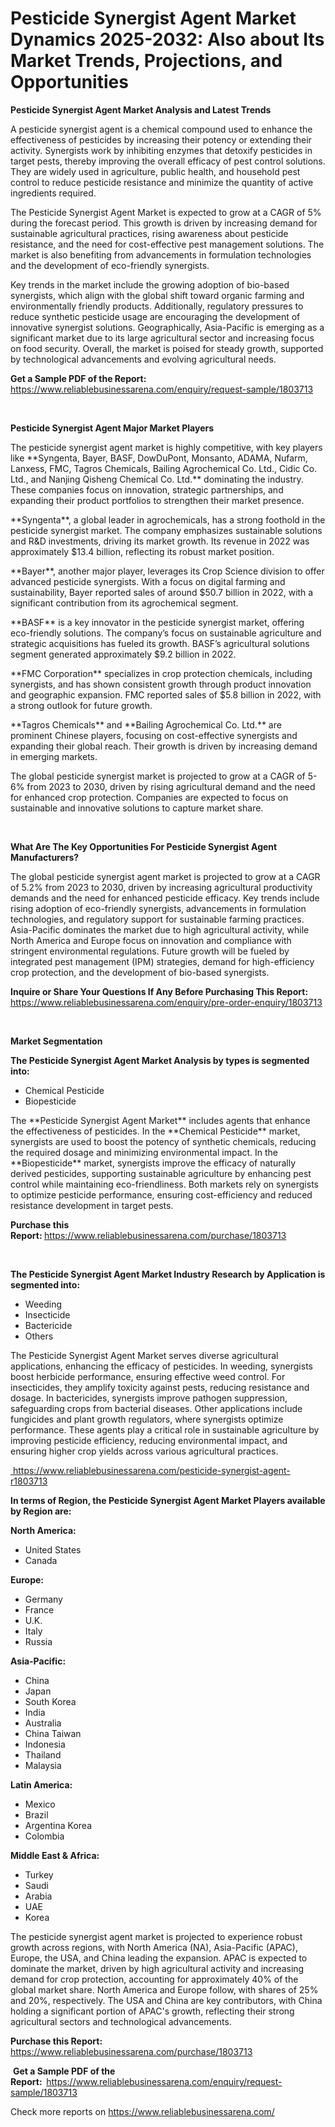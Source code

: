 <p><h1>Pesticide Synergist Agent Market Dynamics 2025-2032: Also about Its Market Trends, Projections, and Opportunities</h1></p><p><strong>Pesticide Synergist Agent Market Analysis and Latest Trends</strong></p>
<p><p>A pesticide synergist agent is a chemical compound used to enhance the effectiveness of pesticides by increasing their potency or extending their activity. Synergists work by inhibiting enzymes that detoxify pesticides in target pests, thereby improving the overall efficacy of pest control solutions. They are widely used in agriculture, public health, and household pest control to reduce pesticide resistance and minimize the quantity of active ingredients required.</p><p>The Pesticide Synergist Agent Market is expected to grow at a CAGR of 5% during the forecast period. This growth is driven by increasing demand for sustainable agricultural practices, rising awareness about pesticide resistance, and the need for cost-effective pest management solutions. The market is also benefiting from advancements in formulation technologies and the development of eco-friendly synergists.</p><p>Key trends in the market include the growing adoption of bio-based synergists, which align with the global shift toward organic farming and environmentally friendly products. Additionally, regulatory pressures to reduce synthetic pesticide usage are encouraging the development of innovative synergist solutions. Geographically, Asia-Pacific is emerging as a significant market due to its large agricultural sector and increasing focus on food security. Overall, the market is poised for steady growth, supported by technological advancements and evolving agricultural needs.</p></p>
<p><strong>Get a Sample PDF of the Report:&nbsp;</strong> <a href="https://www.reliablebusinessarena.com/enquiry/request-sample/1803713?utm_campaign=2138&utm_medium=2&utm_source=Github&utm_content=ia&utm_term=29012025&utm_id=pesticide-synergist-agent">https://www.reliablebusinessarena.com/enquiry/request-sample/1803713</a></p>
<p>&nbsp;</p>
<p><strong>Pesticide Synergist Agent Major Market Players</strong></p>
<p><p>The pesticide synergist agent market is highly competitive, with key players like **Syngenta, Bayer, BASF, DowDuPont, Monsanto, ADAMA, Nufarm, Lanxess, FMC, Tagros Chemicals, Bailing Agrochemical Co. Ltd., Cidic Co. Ltd., and Nanjing Qisheng Chemical Co. Ltd.** dominating the industry. These companies focus on innovation, strategic partnerships, and expanding their product portfolios to strengthen their market presence.</p><p>**Syngenta**, a global leader in agrochemicals, has a strong foothold in the pesticide synergist market. The company emphasizes sustainable solutions and R&D investments, driving its market growth. Its revenue in 2022 was approximately $13.4 billion, reflecting its robust market position.</p><p>**Bayer**, another major player, leverages its Crop Science division to offer advanced pesticide synergists. With a focus on digital farming and sustainability, Bayer reported sales of around $50.7 billion in 2022, with a significant contribution from its agrochemical segment.</p><p>**BASF** is a key innovator in the pesticide synergist market, offering eco-friendly solutions. The company’s focus on sustainable agriculture and strategic acquisitions has fueled its growth. BASF’s agricultural solutions segment generated approximately $9.2 billion in 2022.</p><p>**FMC Corporation** specializes in crop protection chemicals, including synergists, and has shown consistent growth through product innovation and geographic expansion. FMC reported sales of $5.8 billion in 2022, with a strong outlook for future growth.</p><p>**Tagros Chemicals** and **Bailing Agrochemical Co. Ltd.** are prominent Chinese players, focusing on cost-effective synergists and expanding their global reach. Their growth is driven by increasing demand in emerging markets.</p><p>The global pesticide synergist market is projected to grow at a CAGR of 5-6% from 2023 to 2030, driven by rising agricultural demand and the need for enhanced crop protection. Companies are expected to focus on sustainable and innovative solutions to capture market share.</p></p>
<p>&nbsp;</p>
<p><strong>What Are The Key Opportunities For Pesticide Synergist Agent Manufacturers?</strong></p>
<p><p>The global pesticide synergist agent market is projected to grow at a CAGR of 5.2% from 2023 to 2030, driven by increasing agricultural productivity demands and the need for enhanced pesticide efficacy. Key trends include rising adoption of eco-friendly synergists, advancements in formulation technologies, and regulatory support for sustainable farming practices. Asia-Pacific dominates the market due to high agricultural activity, while North America and Europe focus on innovation and compliance with stringent environmental regulations. Future growth will be fueled by integrated pest management (IPM) strategies, demand for high-efficiency crop protection, and the development of bio-based synergists.</p></p>
<p><strong>Inquire or Share Your Questions If Any Before Purchasing This Report:</strong> <a href="https://www.reliablebusinessarena.com/enquiry/pre-order-enquiry/1803713?utm_campaign=2138&utm_medium=2&utm_source=Github&utm_content=ia&utm_term=29012025&utm_id=pesticide-synergist-agent">https://www.reliablebusinessarena.com/enquiry/pre-order-enquiry/1803713</a></p>
<p>&nbsp;</p>
<p><strong>Market Segmentation</strong></p>
<p><strong>The Pesticide Synergist Agent Market Analysis by types is segmented into:</strong></p>
<p><ul><li>Chemical Pesticide</li><li>Biopesticide</li></ul></p>
<p><p>The **Pesticide Synergist Agent Market** includes agents that enhance the effectiveness of pesticides. In the **Chemical Pesticide** market, synergists are used to boost the potency of synthetic chemicals, reducing the required dosage and minimizing environmental impact. In the **Biopesticide** market, synergists improve the efficacy of naturally derived pesticides, supporting sustainable agriculture by enhancing pest control while maintaining eco-friendliness. Both markets rely on synergists to optimize pesticide performance, ensuring cost-efficiency and reduced resistance development in target pests.</p></p>
<p><strong>Purchase this Report:&nbsp;</strong><a href="https://www.reliablebusinessarena.com/purchase/1803713?utm_campaign=2138&utm_medium=2&utm_source=Github&utm_content=ia&utm_term=29012025&utm_id=pesticide-synergist-agent">https://www.reliablebusinessarena.com/purchase/1803713</a></p>
<p>&nbsp;</p>
<p><strong>The Pesticide Synergist Agent Market Industry Research by Application is segmented into:</strong></p>
<p><ul><li>Weeding</li><li>Insecticide</li><li>Bactericide</li><li>Others</li></ul></p>
<p><p>The Pesticide Synergist Agent Market serves diverse agricultural applications, enhancing the efficacy of pesticides. In weeding, synergists boost herbicide performance, ensuring effective weed control. For insecticides, they amplify toxicity against pests, reducing resistance and dosage. In bactericides, synergists improve pathogen suppression, safeguarding crops from bacterial diseases. Other applications include fungicides and plant growth regulators, where synergists optimize performance. These agents play a critical role in sustainable agriculture by improving pesticide efficiency, reducing environmental impact, and ensuring higher crop yields across various agricultural practices.</p></p>
<p><a href="https://www.reliablebusinessarena.com/pesticide-synergist-agent-r1803713?utm_campaign=2138&utm_medium=2&utm_source=Github&utm_content=ia&utm_term=29012025&utm_id=pesticide-synergist-agent">&nbsp;https://www.reliablebusinessarena.com/pesticide-synergist-agent-r1803713</a></p>
<p><strong>In terms of Region, the Pesticide Synergist Agent Market Players available by Region are:</strong></p>
<p>
    <p> <strong> North America: </strong>
        <ul>
            <li>United States</li>
            <li>Canada</li>
        </ul>
        </p> 
    <p> <strong> Europe: </strong>
        <ul>
            <li>Germany</li>
            <li>France</li>
            <li>U.K.</li>
            <li>Italy</li>
            <li>Russia</li>
        </ul>
        </p> 
    <p> <strong> Asia-Pacific: </strong>
        <ul>
            <li>China</li>
            <li>Japan</li>
            <li>South Korea</li>
            <li>India</li>
            <li>Australia</li>
            <li>China Taiwan</li>
            <li>Indonesia</li>
            <li>Thailand</li>
            <li>Malaysia</li>
        </ul>
        </p> 
    <p> <strong> Latin America: </strong>
        <ul>
            <li>Mexico</li>
            <li>Brazil</li>
            <li>Argentina Korea</li>
            <li>Colombia</li>
        </ul>
        </p> 
    <p> <strong> Middle East & Africa: </strong>
        <ul>
            <li>Turkey</li>
            <li>Saudi</li>
            <li>Arabia</li>
            <li>UAE</li>
            <li>Korea</li>
        </ul>
    </p>
    </p>
<p><p>The pesticide synergist agent market is projected to experience robust growth across regions, with North America (NA), Asia-Pacific (APAC), Europe, the USA, and China leading the expansion. APAC is expected to dominate the market, driven by high agricultural activity and increasing demand for crop protection, accounting for approximately 40% of the global market share. North America and Europe follow, with shares of 25% and 20%, respectively. The USA and China are key contributors, with China holding a significant portion of APAC's growth, reflecting their strong agricultural sectors and technological advancements.</p></p>
<p><strong>Purchase this Report: </strong><a href="https://www.reliablebusinessarena.com/purchase/1803713?utm_campaign=2138&utm_medium=2&utm_source=Github&utm_content=ia&utm_term=29012025&utm_id=pesticide-synergist-agent">https://www.reliablebusinessarena.com/purchase/1803713</a></p>
<p>&nbsp;<strong>Get a Sample PDF of the Report:&nbsp;&nbsp;</strong><a href="https://www.reliablebusinessarena.com/enquiry/request-sample/1803713?utm_campaign=2138&utm_medium=2&utm_source=Github&utm_content=ia&utm_term=29012025&utm_id=pesticide-synergist-agent">https://www.reliablebusinessarena.com/enquiry/request-sample/1803713</a></p>
<p><strong></strong></p>
<p>Check more reports on <a href="https://www.reliablebusinessarena.com/?utm_campaign=2138&utm_medium=2&utm_source=Github&utm_content=ia&utm_term=29012025&utm_id=pesticide-synergist-agent">https://www.reliablebusinessarena.com/</a></p>